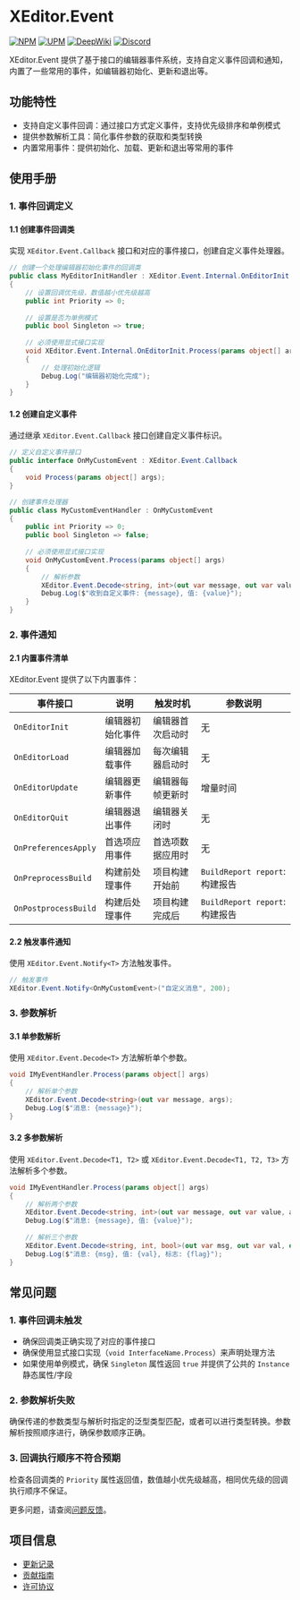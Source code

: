 # XEditor.Event

[![NPM](https://img.shields.io/npm/v/io.eframework.unity.editor?label=NPM&logo=npm)](https://www.npmjs.com/package/io.eframework.unity.editor)
[![UPM](https://img.shields.io/npm/v/io.eframework.unity.editor?label=UPM&logo=unity&registry_uri=https://package.openupm.com)](https://openupm.com/packages/io.eframework.unity.editor)
[![DeepWiki](https://img.shields.io/badge/DeepWiki-Explore-blue)](https://deepwiki.com/eframework-io/Unity.Editor)
[![Discord](https://img.shields.io/discord/1422114598835851286?label=Discord&logo=discord)](https://discord.gg/XMPx2wXSz3)

XEditor.Event 提供了基于接口的编辑器事件系统，支持自定义事件回调和通知，内置了一些常用的事件，如编辑器初始化、更新和退出等。

## 功能特性

- 支持自定义事件回调：通过接口方式定义事件，支持优先级排序和单例模式
- 提供参数解析工具：简化事件参数的获取和类型转换
- 内置常用事件：提供初始化、加载、更新和退出等常用的事件

## 使用手册

### 1. 事件回调定义

#### 1.1 创建事件回调类
实现 `XEditor.Event.Callback` 接口和对应的事件接口，创建自定义事件处理器。

```csharp
// 创建一个处理编辑器初始化事件的回调类
public class MyEditorInitHandler : XEditor.Event.Internal.OnEditorInit
{
    // 设置回调优先级，数值越小优先级越高
    public int Priority => 0;
    
    // 设置是否为单例模式
    public bool Singleton => true;
    
    // 必须使用显式接口实现
    void XEditor.Event.Internal.OnEditorInit.Process(params object[] args)
    {
        // 处理初始化逻辑
        Debug.Log("编辑器初始化完成");
    }
}
```

#### 1.2 创建自定义事件
通过继承 `XEditor.Event.Callback` 接口创建自定义事件标识。

```csharp
// 定义自定义事件接口
public interface OnMyCustomEvent : XEditor.Event.Callback
{
    void Process(params object[] args);
}

// 创建事件处理器
public class MyCustomEventHandler : OnMyCustomEvent
{
    public int Priority => 0;
    public bool Singleton => false;
    
    // 必须使用显式接口实现
    void OnMyCustomEvent.Process(params object[] args)
    {
        // 解析参数
        XEditor.Event.Decode<string, int>(out var message, out var value, args);
        Debug.Log($"收到自定义事件: {message}, 值: {value}");
    }
}
```

### 2. 事件通知

#### 2.1 内置事件清单
XEditor.Event 提供了以下内置事件：

| 事件接口 | 说明 | 触发时机 | 参数说明 |
|---------|------|---------|----------|
| `OnEditorInit` | 编辑器初始化事件 | 编辑器首次启动时 | 无 |
| `OnEditorLoad` | 编辑器加载事件 | 每次编辑器启动时 | 无 |
| `OnEditorUpdate` | 编辑器更新事件 | 编辑器每帧更新时 | 增量时间 |
| `OnEditorQuit` | 编辑器退出事件 | 编辑器关闭时 | 无 |
| `OnPreferencesApply` | 首选项应用事件 | 首选项数据应用时 | 无 |
| `OnPreprocessBuild` | 构建前处理事件 | 项目构建开始前 | `BuildReport report`: 构建报告 |
| `OnPostprocessBuild` | 构建后处理事件 | 项目构建完成后 | `BuildReport report`: 构建报告 |

#### 2.2 触发事件通知
使用 `XEditor.Event.Notify<T>` 方法触发事件。

```csharp
// 触发事件
XEditor.Event.Notify<OnMyCustomEvent>("自定义消息", 200);
```

### 3. 参数解析

#### 3.1 单参数解析
使用 `XEditor.Event.Decode<T>` 方法解析单个参数。

```csharp
void IMyEventHandler.Process(params object[] args)
{
    // 解析单个参数
    XEditor.Event.Decode<string>(out var message, args);
    Debug.Log($"消息: {message}");
}
```

#### 3.2 多参数解析
使用 `XEditor.Event.Decode<T1, T2>` 或 `XEditor.Event.Decode<T1, T2, T3>` 方法解析多个参数。

```csharp
void IMyEventHandler.Process(params object[] args)
{
    // 解析两个参数
    XEditor.Event.Decode<string, int>(out var message, out var value, args);
    Debug.Log($"消息: {message}, 值: {value}");
    
    // 解析三个参数
    XEditor.Event.Decode<string, int, bool>(out var msg, out var val, out var flag, args);
    Debug.Log($"消息: {msg}, 值: {val}, 标志: {flag}");
}
```

## 常见问题

### 1. 事件回调未触发
- 确保回调类正确实现了对应的事件接口
- 确保使用显式接口实现（`void InterfaceName.Process`）来声明处理方法
- 如果使用单例模式，确保 `Singleton` 属性返回 `true` 并提供了公共的 `Instance` 静态属性/字段

### 2. 参数解析失败
确保传递的参数类型与解析时指定的泛型类型匹配，或者可以进行类型转换。参数解析按照顺序进行，确保参数顺序正确。

### 3. 回调执行顺序不符合预期
检查各回调类的 `Priority` 属性返回值，数值越小优先级越高，相同优先级的回调执行顺序不保证。

更多问题，请查阅[问题反馈](../CONTRIBUTING.md#问题反馈)。

## 项目信息

- [更新记录](../CHANGELOG.md)
- [贡献指南](../CONTRIBUTING.md)
- [许可协议](../LICENSE.md)
